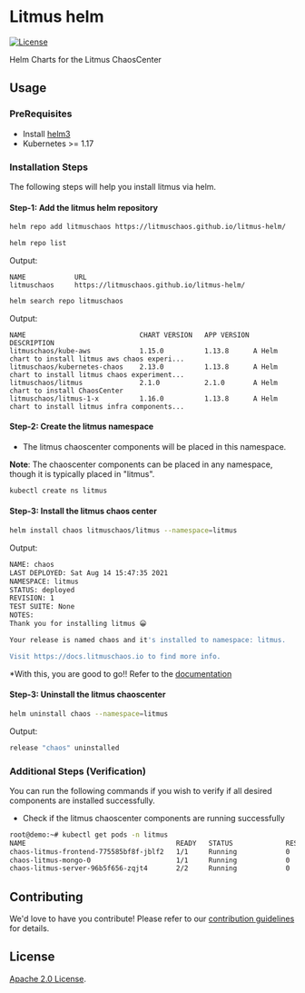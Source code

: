 # Litmus helm

[![License](https://img.shields.io/badge/License-Apache%202.0-blue.svg)](https://opensource.org/licenses/Apache-2.0)
[![<litmuschaos>](https://circleci.com/gh/litmuschaos/litmus-helm/tree/master.svg?style=svg)](https://circleci.com/gh/litmuschaos/litmus-helm/tree/master)

Helm Charts for the Litmus ChaosCenter

## Usage

### PreRequisites

- Install [helm3](https://helm.sh/docs/intro/install/)
- Kubernetes >= 1.17

### Installation Steps

The following steps will help you install litmus via helm.

#### Step-1: Add the litmus helm repository

```bash
helm repo add litmuschaos https://litmuschaos.github.io/litmus-helm/

helm repo list
```

Output:
```
NAME            URL
litmuschaos     https://litmuschaos.github.io/litmus-helm/
```

```bash
helm search repo litmuschaos
```

Output:
```
NAME                        	CHART VERSION	APP VERSION	DESCRIPTION                                       
litmuschaos/kube-aws        	1.15.0       	1.13.8     	A Helm chart to install litmus aws chaos experi...
litmuschaos/kubernetes-chaos	2.13.0       	1.13.8     	A Helm chart to install litmus chaos experiment...
litmuschaos/litmus          	2.1.0          	2.1.0      	A Helm chart to install ChaosCenter               
litmuschaos/litmus-1-x      	1.16.0       	1.13.8     	A Helm chart to install litmus infra components...
```

#### Step-2: Create the litmus namespace

- The litmus chaoscenter components will be placed in this namespace.

**Note**: The chaoscenter components can be placed in any namespace, though it is typically placed in "litmus".

```bash
kubectl create ns litmus
```

#### Step-3: Install the litmus chaos center

```bash
helm install chaos litmuschaos/litmus --namespace=litmus
```

Output:
```bash
NAME: chaos
LAST DEPLOYED: Sat Aug 14 15:47:35 2021
NAMESPACE: litmus
STATUS: deployed
REVISION: 1
TEST SUITE: None
NOTES:
Thank you for installing litmus 😀

Your release is named chaos and it's installed to namespace: litmus.

Visit https://docs.litmuschaos.io to find more info.
```

*With this, you are good to go!! Refer to the [documentation](https://docs.litmuschaos.io/)

#### Step-3: Uninstall the litmus chaoscenter

```bash
helm uninstall chaos --namespace=litmus
```

Output:
```bash
release "chaos" uninstalled
```

### Additional Steps (Verification)

You can run the following commands if you wish to verify if all desired components are installed successfully.

- Check if the litmus chaoscenter components are running successfully

```bash
root@demo:~# kubectl get pods -n litmus
NAME                                     READY   STATUS             RESTARTS   AGE
chaos-litmus-frontend-775585bf8f-jblf2   1/1     Running            0          79s
chaos-litmus-mongo-0                     1/1     Running            0          79s
chaos-litmus-server-96b5f656-zqjt4       2/2     Running            0          79s
```

## Contributing

We'd love to have you contribute! Please refer to our [contribution guidelines](CONTRIBUTING.md) for details.

## License

[Apache 2.0 License](./LICENSE).
